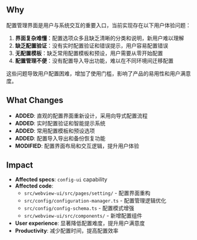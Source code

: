 ## Why

配置管理界面是用户与系统交互的重要入口，当前实现存在以下用户体验问题：

1. **界面复杂难懂**：配置选项众多且缺乏清晰的分类和说明，新用户难以理解
2. **缺乏配置验证**：没有实时配置验证和错误提示，用户容易配置错误
3. **无配置模板**：缺乏常用配置模板和预设，用户需要从零开始配置
4. **配置管理不便**：没有配置导入导出功能，难以在不同环境间迁移配置

这些问题导致用户配置困难，增加了使用门槛，影响了产品的易用性和用户满意度。

## What Changes

- **ADDED**: 直观的配置界面重新设计，采用向导式配置流程
- **ADDED**: 实时配置验证和智能提示系统
- **ADDED**: 常用配置模板和预设选项
- **ADDED**: 配置导入导出和备份恢复功能
- **MODIFIED**: 配置界面布局和交互逻辑，提升用户体验

## Impact

- **Affected specs**: `config-ui` capability
- **Affected code**: 
  - `src/webview-ui/src/pages/setting/` - 配置界面重构
  - `src/config/configuration-manager.ts` - 配置管理逻辑优化
  - `src/config/config-schema.ts` - 配置模式增强
  - `src/webview-ui/src/components/` - 新增配置组件
- **User experience**: 显著降低配置难度，提升用户满意度
- **Productivity**: 减少配置时间，提高配置效率
